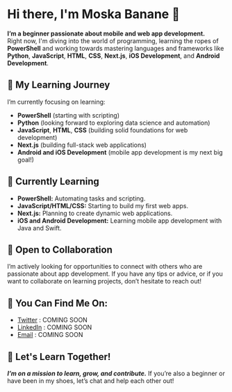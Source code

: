 # Hi there, I'm Moska Banane 👋

**I’m a beginner passionate about mobile and web app development.**  
Right now, I'm diving into the world of programming, learning the ropes of **PowerShell** and working towards mastering languages and frameworks like **Python**, **JavaScript**, **HTML**, **CSS**, **Next.js**, **iOS Development**, and **Android Development**.

## 🚀 My Learning Journey

I’m currently focusing on learning:

- **PowerShell** (starting with scripting)
- **Python** (looking forward to exploring data science and automation)
- **JavaScript**, **HTML**, **CSS** (building solid foundations for web development)
- **Next.js** (building full-stack web applications)
- **Android and iOS Development** (mobile app development is my next big goal!)

## 🌱 Currently Learning

- **PowerShell:** Automating tasks and scripting.
- **JavaScript/HTML/CSS:** Starting to build my first web apps.
- **Next.js:** Planning to create dynamic web applications.
- **iOS and Android Development:** Learning mobile app development with Java and Swift.

## 🤝 Open to Collaboration

I’m actively looking for opportunities to connect with others who are passionate about app development. If you have any tips or advice, or if you want to collaborate on learning projects, don’t hesitate to reach out!

## 🔗 You Can Find Me On:

- [Twitter](https://twitter.com/) : COMING SOON
- [LinkedIn](https://www.linkedin.com/) : COMING SOON 
- [Email](mailto:your.email@example.com) : COMING SOON 

## 💬 Let's Learn Together!

***I’m on a mission to learn, grow, and contribute.*** If you’re also a beginner or have been in my shoes, let’s chat and help each other out!




